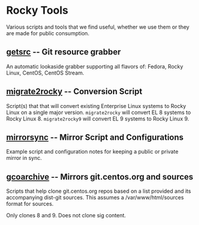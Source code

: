 Rocky Tools
===========

Various scripts and tools that we find useful, whether we use them or they are
made for public consumption.

## [getsrc](./getsrc/) -- Git resource grabber

An automatic lookaside grabber supporting all flavors of: Fedora, Rocky Linux,
CentOS, CentOS Stream.

## [migrate2rocky](./migrate2rocky/) -- Conversion Script

Script(s) that that will convert existing Enterprise Linux systems to Rocky Linux
on a single major version. `migrate2rocky` will convert EL 8 systems to Rocky Linux 8.
`migrate2rocky9` will convert EL 9 systems to Rocky Linux 9.

## [mirrorsync](./mirror/) -- Mirror Script and Configurations

Example script and configuration notes for keeping a public or private mirror in sync.

## [gcoarchive](./gcoarchive/) -- Mirrors git.centos.org and sources

Scripts that help clone git.centos.org repos based on a list provided and its
accompanying dist-git sources. This assumes a /var/www/html/sources format for
sources.

Only clones 8 and 9. Does not clone sig content.
